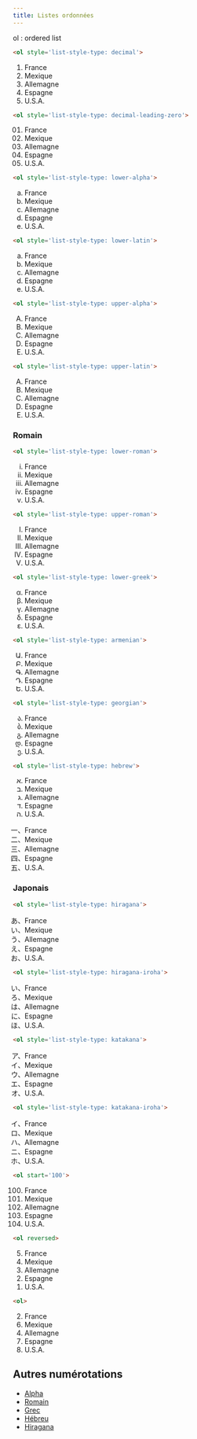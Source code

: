 ```yaml
---
title: Listes ordonnées
---
```


<p>ol : ordered list</p>

```html
<ol style='list-style-type: decimal'>
```


<ol style="list-style-type: decimal;">
	<li>France</li>
	<li>Mexique</li>
	<li>Allemagne</li>
	<li>Espagne</li>
	<li>U.S.A.</li>
</ol>

```html
<ol style='list-style-type: decimal-leading-zero'>
```


<ol style="list-style-type: decimal-leading-zero;">
	<li>France</li>
	<li>Mexique</li>
	<li>Allemagne</li>
	<li>Espagne</li>
	<li>U.S.A.</li>
</ol>

```html
<ol style='list-style-type: lower-alpha'>
```


<ol style="list-style-type: lower-alpha;">
	<li>France</li>
	<li>Mexique</li>
	<li>Allemagne</li>
	<li>Espagne</li>
	<li>U.S.A.</li>
</ol>

```html
<ol style='list-style-type: lower-latin'>
```


<ol style="list-style-type: lower-latin;">
	<li>France</li>
	<li>Mexique</li>
	<li>Allemagne</li>
	<li>Espagne</li>
	<li>U.S.A.</li>
</ol>

```html
<ol style='list-style-type: upper-alpha'>
```


<ol style="list-style-type: upper-alpha;">
	<li>France</li>
	<li>Mexique</li>
	<li>Allemagne</li>
	<li>Espagne</li>
	<li>U.S.A.</li>
</ol>

```html
<ol style='list-style-type: upper-latin'>
```


<ol style="list-style-type: upper-latin;">
	<li>France</li>
	<li>Mexique</li>
	<li>Allemagne</li>
	<li>Espagne</li>
	<li>U.S.A.</li>
</ol>

<h3>Romain</h3>

```html
<ol style='list-style-type: lower-roman'>
```


<ol style="list-style-type: lower-roman;">
	<li>France</li>
	<li>Mexique</li>
	<li>Allemagne</li>
	<li>Espagne</li>
	<li>U.S.A.</li>
</ol>

```html
<ol style='list-style-type: upper-roman'>
```


<ol style="list-style-type: upper-roman;">
	<li>France</li>
	<li>Mexique</li>
	<li>Allemagne</li>
	<li>Espagne</li>
	<li>U.S.A.</li>
</ol>

```html
<ol style='list-style-type: lower-greek'>
```


<ol style="list-style-type: lower-greek;">
	<li>France</li>
	<li>Mexique</li>
	<li>Allemagne</li>
	<li>Espagne</li>
	<li>U.S.A.</li>
</ol>

```html
<ol style='list-style-type: armenian'>
```


<ol style="list-style-type: armenian;">
	<li>France</li>
	<li>Mexique</li>
	<li>Allemagne</li>
	<li>Espagne</li>
	<li>U.S.A.</li>
</ol>

```html
<ol style='list-style-type: georgian'>
```


<ol style="list-style-type: georgian;">
<li>France</li>
<li>Mexique</li>
<li>Allemagne</li>
<li>Espagne</li>
<li>U.S.A.</li>
</ol>

```html
<ol style='list-style-type: hebrew'>
```


<ol style="list-style-type: hebrew;">
<li>France</li>
<li>Mexique</li>
<li>Allemagne</li>
<li>Espagne</li>
<li>U.S.A.</li>
</ol>

<ol style="list-style-type: cjk-ideographic;">
<li>France</li>
<li>Mexique</li>
<li>Allemagne</li>
<li>Espagne</li>
<li>U.S.A.</li>
</ol>

<h3>Japonais</h3>

```html
<ol style='list-style-type: hiragana'>
```


<ol style="list-style-type: hiragana">
	<li>France</li>
	<li>Mexique</li>
	<li>Allemagne</li>
	<li>Espagne</li>
	<li>U.S.A.</li>
</ol>

```html
<ol style='list-style-type: hiragana-iroha'>
```


<ol style="list-style-type: hiragana-iroha">
	<li>France</li>
	<li>Mexique</li>
	<li>Allemagne</li>
	<li>Espagne</li>
	<li>U.S.A.</li>
</ol>

```html
<ol style='list-style-type: katakana'>
```


<ol style="list-style-type: katakana">
	<li>France</li>
	<li>Mexique</li>
	<li>Allemagne</li>
	<li>Espagne</li>
	<li>U.S.A.</li>
</ol>

```html
<ol style='list-style-type: katakana-iroha'>
```


<ol style="list-style-type: katakana-iroha">
	<li>France</li>
	<li>Mexique</li>
	<li>Allemagne</li>
	<li>Espagne</li>
	<li>U.S.A.</li>
</ol>

```html
<ol start='100'>
```

<ol start='100'>
	<li>France</li>
	<li>Mexique</li>
	<li>Allemagne</li>
	<li>Espagne</li>
	<li>U.S.A.</li>
</ol>

```html
<ol reversed>
```


<ol reversed>
	<li>France</li>
	<li>Mexique</li>
	<li>Allemagne</li>
	<li>Espagne</li>
	<li>U.S.A.</li>
</ol>

```html
<ol>
```


<ol>
	<li value='2'>France</li>
	<li value='6'>Mexique</li>
	<li value='4'>Allemagne</li>
	<li value='7'>Espagne</li>
	<li>U.S.A.</li>
</ol>

<h2>Autres numérotations</h2>

<ul>
    <li><a href="liste-ord-alpha">Alpha</a></li>
    <li><a href="liste-ord-roman">Romain</a></li>
    <li><a href="liste-ord-greek">Grec</a></li>
    <li><a href="liste-ord-hebrew">Hébreu</a></li>
    <li><a href="liste-ord-hiragana">Hiragana</a></li>
</ul>

</body>
</html>
